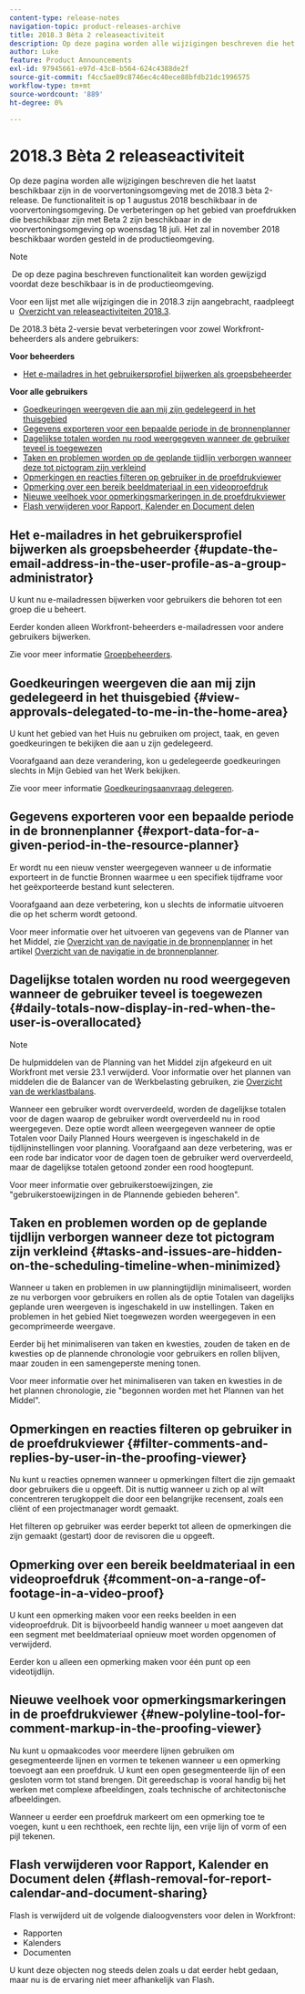 ```yaml
---
content-type: release-notes
navigation-topic: product-releases-archive
title: 2018.3 Bèta 2 releaseactiviteit
description: Op deze pagina worden alle wijzigingen beschreven die het laatst beschikbaar zijn in de voorvertoningsomgeving met de 2018.3 bèta 2-release. De functionaliteit is op 1 augustus 2018 beschikbaar in de voorvertoningsomgeving. De verbeteringen op het gebied van proefdrukken die beschikbaar zijn met Beta 2 zijn beschikbaar in de voorvertoningsomgeving op woensdag 18 juli. Het zal in november 2018 beschikbaar worden gesteld in de productieomgeving.
author: Luke
feature: Product Announcements
exl-id: 97945661-e97d-43c8-b564-624c4388de2f
source-git-commit: f4cc5ae89c8746ec4c40ece88bfdb21dc1996575
workflow-type: tm+mt
source-wordcount: '889'
ht-degree: 0%

---
```


# 2018.3 Bèta 2 releaseactiviteit

Op deze pagina worden alle wijzigingen beschreven die het laatst beschikbaar zijn in de voorvertoningsomgeving met de 2018.3 bèta 2-release. De functionaliteit is op 1 augustus 2018 beschikbaar in de voorvertoningsomgeving. De verbeteringen op het gebied van proefdrukken die beschikbaar zijn met Beta 2 zijn beschikbaar in de voorvertoningsomgeving op woensdag 18 juli. Het zal in november 2018 beschikbaar worden gesteld in de productieomgeving.

>[!NOTE]
>
> De op deze pagina beschreven functionaliteit kan worden gewijzigd voordat deze beschikbaar is in de productieomgeving.

Voor een lijst met alle wijzigingen die in 2018.3 zijn aangebracht, raadpleegt u  [Overzicht van releaseactiviteiten 2018.3](../../../../product-announcements/product-releases/quarterly-release-archive/2018.3-release-activity/2018.3-release-activity-overview.md).

De 2018.3 bèta 2-versie bevat verbeteringen voor zowel Workfront-beheerders als andere gebruikers:

**Voor beheerders**

* [Het e-mailadres in het gebruikersprofiel bijwerken als groepsbeheerder](#update-the-email-address-in-the-user-profile-as-a-group-administrator)

**Voor alle gebruikers**

* [Goedkeuringen weergeven die aan mij zijn gedelegeerd in het thuisgebied](#view-approvals-delegated-to-me-in-the-home-area)
* [Gegevens exporteren voor een bepaalde periode in de bronnenplanner](#export-data-for-a-given-period-in-the-resource-planner)
* [Dagelijkse totalen worden nu rood weergegeven wanneer de gebruiker teveel is toegewezen](#daily-totals-now-display-in-red-when-the-user-is-overallocated)
* [Taken en problemen worden op de geplande tijdlijn verborgen wanneer deze tot pictogram zijn verkleind](#tasks-and-issues-are-hidden-on-the-scheduling-timeline-when-minimized)
* [Opmerkingen en reacties filteren op gebruiker in de proefdrukviewer](#filter-comments-and-replies-by-user-in-the-proofing-viewer)
* [Opmerking over een bereik beeldmateriaal in een videoproefdruk](#comment-on-a-range-of-footage-in-a-video-proof)
* [Nieuwe veelhoek voor opmerkingsmarkeringen in de proefdrukviewer](#new-polyline-tool-for-comment-markup-in-the-proofing-viewer)
* [Flash verwijderen voor Rapport, Kalender en Document delen](#flash-removal-for-report-calendar-and-document-sharing)

## Het e-mailadres in het gebruikersprofiel bijwerken als groepsbeheerder {#update-the-email-address-in-the-user-profile-as-a-group-administrator}

U kunt nu e-mailadressen bijwerken voor gebruikers die behoren tot een groep die u beheert. 

Eerder konden alleen Workfront-beheerders e-mailadressen voor andere gebruikers bijwerken. 

Zie voor meer informatie [Groepbeheerders](../../../../administration-and-setup/manage-groups/group-roles/group-administrators.md).

## Goedkeuringen weergeven die aan mij zijn gedelegeerd in het thuisgebied {#view-approvals-delegated-to-me-in-the-home-area}

U kunt het gebied van het Huis nu gebruiken om project, taak, en geven goedkeuringen te bekijken die aan u zijn gedelegeerd.

Voorafgaand aan deze verandering, kon u gedelegeerde goedkeuringen slechts in Mijn Gebied van het Werk bekijken.

Zie voor meer informatie [Goedkeuringsaanvraag delegeren](../../../../review-and-approve-work/manage-approvals/delegate-approval-requests.md).

## Gegevens exporteren voor een bepaalde periode in de bronnenplanner {#export-data-for-a-given-period-in-the-resource-planner}

Er wordt nu een nieuw venster weergegeven wanneer u de informatie exporteert in de functie Bronnen waarmee u een specifiek tijdframe voor het geëxporteerde bestand kunt selecteren.

Voorafgaand aan deze verbetering, kon u slechts de informatie uitvoeren die op het scherm wordt getoond.

Voor meer informatie over het uitvoeren van gegevens van de Planner van het Middel, zie [Overzicht van de navigatie in de bronnenplanner](../../../../resource-mgmt/resource-planning/resource-planner-navigation.md) in het artikel [Overzicht van de navigatie in de bronnenplanner](../../../../resource-mgmt/resource-planning/resource-planner-navigation.md).

## Dagelijkse totalen worden nu rood weergegeven wanneer de gebruiker teveel is toegewezen {#daily-totals-now-display-in-red-when-the-user-is-overallocated}

>[!NOTE]
De hulpmiddelen van de Planning van het Middel zijn afgekeurd en uit Workfront met versie 23.1 verwijderd. Voor informatie over het plannen van middelen die de Balancer van de Werkbelasting gebruiken, zie [Overzicht van de werklastbalans](../../../../resource-mgmt/workload-balancer/overview-workload-balancer.md).

Wanneer een gebruiker wordt oververdeeld, worden de dagelijkse totalen voor de dagen waarop de gebruiker wordt oververdeeld nu in rood weergegeven. Deze optie wordt alleen weergegeven wanneer de optie Totalen voor Daily Planned Hours weergeven is ingeschakeld in de tijdlijninstellingen voor planning. Voorafgaand aan deze verbetering, was er een rode bar indicator voor de dagen toen de gebruiker werd oververdeeld, maar de dagelijkse totalen getoond zonder een rood hoogtepunt.

Voor meer informatie over gebruikerstoewijzingen, zie &quot;gebruikerstoewijzingen in de Plannende gebieden beheren&quot;.

## Taken en problemen worden op de geplande tijdlijn verborgen wanneer deze tot pictogram zijn verkleind {#tasks-and-issues-are-hidden-on-the-scheduling-timeline-when-minimized}

Wanneer u taken en problemen in uw planningtijdlijn minimaliseert, worden ze nu verborgen voor gebruikers en rollen als de optie Totalen van dagelijks geplande uren weergeven is ingeschakeld in uw instellingen. Taken en problemen in het gebied Niet toegewezen worden weergegeven in een gecomprimeerde weergave.

Eerder bij het minimaliseren van taken en kwesties, zouden de taken en de kwesties op de plannende chronologie voor gebruikers en rollen blijven, maar zouden in een samengeperste mening tonen.

Voor meer informatie over het minimaliseren van taken en kwesties in de het plannen chronologie, zie &quot;begonnen worden met het Plannen van het Middel&quot;.

## Opmerkingen en reacties filteren op gebruiker in de proefdrukviewer {#filter-comments-and-replies-by-user-in-the-proofing-viewer}

Nu kunt u reacties opnemen wanneer u opmerkingen filtert die zijn gemaakt door gebruikers die u opgeeft. Dit is nuttig wanneer u zich op al wilt concentreren terugkoppelt die door een belangrijke recensent, zoals een cliënt of een projectmanager wordt gemaakt.

Het filteren op gebruiker was eerder beperkt tot alleen de opmerkingen die zijn gemaakt (gestart) door de revisoren die u opgeeft.

## Opmerking over een bereik beeldmateriaal in een videoproefdruk {#comment-on-a-range-of-footage-in-a-video-proof}

U kunt een opmerking maken voor een reeks beelden in een videoproefdruk. Dit is bijvoorbeeld handig wanneer u moet aangeven dat een segment met beeldmateriaal opnieuw moet worden opgenomen of verwijderd.

Eerder kon u alleen een opmerking maken voor één punt op een videotijdlijn.

## Nieuwe veelhoek voor opmerkingsmarkeringen in de proefdrukviewer {#new-polyline-tool-for-comment-markup-in-the-proofing-viewer}

Nu kunt u opmaakcodes voor meerdere lijnen gebruiken om gesegmenteerde lijnen en vormen te tekenen wanneer u een opmerking toevoegt aan een proefdruk. U kunt een open gesegmenteerde lijn of een gesloten vorm tot stand brengen. Dit gereedschap is vooral handig bij het werken met complexe afbeeldingen, zoals technische of architectonische afbeeldingen.

Wanneer u eerder een proefdruk markeert om een opmerking toe te voegen, kunt u een rechthoek, een rechte lijn, een vrije lijn of vorm of een pijl tekenen.

## Flash verwijderen voor Rapport, Kalender en Document delen {#flash-removal-for-report-calendar-and-document-sharing}

Flash is verwijderd uit de volgende dialoogvensters voor delen in Workfront:

* Rapporten
* Kalenders
* Documenten

U kunt deze objecten nog steeds delen zoals u dat eerder hebt gedaan, maar nu is de ervaring niet meer afhankelijk van Flash.
